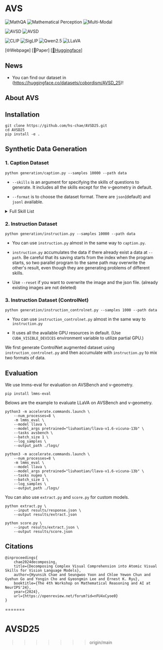 # AVS

![MathQA](https://img.shields.io/badge/Task-MathQA-red) 
![Mathematical Perception](https://img.shields.io/badge/Task-Mathematical_Perception-red) 
![Multi-Modal](https://img.shields.io/badge/Task-Multi--Modal-red)

![AVSD](https://img.shields.io/badge/Dataset-AVSD-blue)
![AVSD](https://img.shields.io/badge/Dataset-ν--geometry-blue)

![CLIP](https://img.shields.io/badge/Model-CLIP-green)
![SigLIP](https://img.shields.io/badge/Model-SigLIP-green)
![Qwen2.5](https://img.shields.io/badge/Model-Qwen2.5-green)
![LLaVA](https://img.shields.io/badge/Model-LLaVA-green)

[🌐Webpage]
[📖Paper]
[[🤗Huggingface](https://huggingface.co/avs5123)]


## News
* You can find our dataset in (https://huggingface.co/datasets/cobordism/AVSD_25)!
## About AVS

## Installation
```
git clone https://github.com/hs-chae/AVSD25.git
cd AVSD25
pip install -e .
```

## Synthetic Data Generation

### 1. Caption Dataset
```
python generation/caption.py --samples 10000 --path data
```

* ```--skills``` is an argument for specifying the skills of questions to generate. It includes all the skills except for the ν-geometry in default.

* ```--format``` is to choose the dataset format. There are ```json```(default) and ```jsonl``` available.


<details>
<summary> Full Skill List </summary>

* ν-geometry
* absolute_position
* adjacency
* angle
* area
* boundary
* cardinal
* cardinal_direction
* color
* congruence
* connectedness
* convexity
* coordinate
* curvature
* direction
* interior
* intersection
* length
* line
* OCR
* ordinal
* orientation
* orthogonality
* overlap
* parallel
* point
* reflection
* rel_pos
* rotation
* rotational_symmetry
* shape
* sharpness
* similarity
* symbol
* tangency
* texture
* width 

</details>

### 2. Instruction Dataset
```
python generation/instruction.py --samples 10000 --path data
```
* You can use ```instruction.py``` almost in the same way to ```caption.py```.

* ```instruction.py``` accumulates the data if there already exist a data at ```--path```. Be careful that its saving starts from the index when the program starts, so two parallel program to the same path may overwrite the other's result, even though they are generating problems of different skills.

* Use ```--reset``` if you want to overwrite the image and the json file. (already existing images are not deleted)

### 3. Instruction Dataset (ControlNet)
```
python generation/instruction_controlnet.py --samples 1000 --path data
```
* You can use ```instruction_controlnet.py``` almost in the same way to ```instruction.py```

* It uses all the available GPU resources in default. (Use ```CUDA_VISIBLE_DEVICES``` environment variable to utilize partial GPU.)

We first generate ControlNet augmented dataset using ```instruction_controlnet.py``` and then accumulate with ```instruction.py``` to mix two formats of data.

## Evaluation
We use lmms-eval for evaluation on AVSBench and ν-geometry.

```
pip install lmms-eval
```

Belows are the example to evaluate LLaVA on AVSBench and ν-geometry.

```
python3 -m accelerate.commands.launch \
    --num_processes=8 \
    -m lmms_eval \
    --model llava \
    --model_args pretrained="liuhaotian/llava-v1.6-vicuna-13b" \
    --tasks avsbench \
    --batch_size 1 \
    --log_samples \
    --output_path ./logs/
```
```
python3 -m accelerate.commands.launch \
    --num_processes=8 \
    -m lmms_eval \
    --model llava \
    --model_args pretrained="liuhaotian/llava-v1.6-vicuna-13b" \
    --tasks nugeo \
    --batch_size 1 \
    --log_samples \
    --output_path ./logs/
```

You can also use ```extract.py``` and ```score.py``` for custom models.

```
python extract.py \
    --input results/response.json \
    --output results/extract.json
```

```
python score.py \
    --input results/extract.json \
    --output results/score.json
```

## Citations
```
@inproceedings{
    chae2024decomposing,
    title={Decomposing Complex Visual Comprehension into Atomic Visual Skills for Vision Language Models},
    author={Hyunsik Chae and Seungwoo Yoon and Chloe Yewon Chun and Gyehun Go and Yongin Cho and Gyeongmin Lee and Ernest K. Ryu},
    booktitle={The 4th Workshop on Mathematical Reasoning and AI at NeurIPS'24},
    year={2024},
    url={https://openreview.net/forum?id=nFU4xCyoe0}
}
```
=======
# AVSD25
>>>>>>> origin/main
